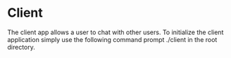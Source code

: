 # Client
The client app allows a user to chat with other users.
To initialize the client application simply use the following
command prompt ./client in the root directory.